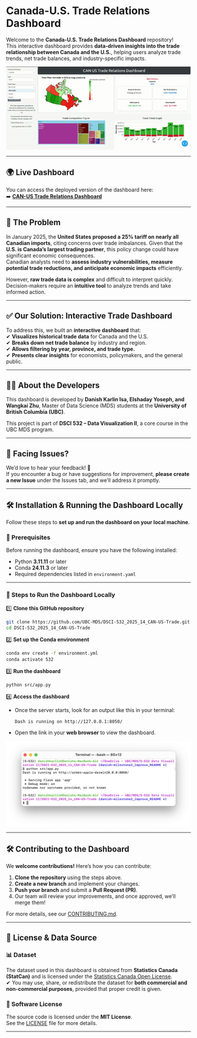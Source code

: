 # Canada-U.S. Trade Relations Dashboard

Welcome to the **Canada-U.S. Trade Relations Dashboard** repository!  
This interactive dashboard provides **data-driven insights into the trade relationship between Canada and the U.S.**, helping users analyze trade trends, net trade balances, and industry-specific impacts.

![Dashboard Preview](img/demo.gif)  

---

## **🌍 Live Dashboard**

You can access the deployed version of the dashboard here:  
➡️ **[CAN-US Trade Relations Dashboard](https://dsci-532-2025-14-can-us-trade.onrender.com/)**

---

## **📌 The Problem**

In January 2025, the **United States proposed a 25% tariff on nearly all Canadian imports**, citing concerns over trade imbalances. Given that the **U.S. is Canada’s largest trading partner**, this policy change could have significant economic consequences.  
Canadian analysts need to **assess industry vulnerabilities, measure potential trade reductions, and anticipate economic impacts** efficiently.  

However, **raw trade data is complex** and difficult to interpret quickly. Decision-makers require an **intuitive tool** to analyze trends and take informed action.

---

## **✅ Our Solution: Interactive Trade Dashboard**

To address this, we built an **interactive dashboard** that:  
✔ **Visualizes historical trade data** for Canada and the U.S.  
✔ **Breaks down net trade balance** by industry and region.  
✔ **Allows filtering by year, province, and trade type.**  
✔ **Presents clear insights** for economists, policymakers, and the general public.  

---

## **👨‍💻 About the Developers**

This dashboard is developed by **Danish Karlin Isa, Elshaday Yoseph, and Wangkai Zhu**, Master of Data Science (MDS) students at the **University of British Columbia (UBC)**.  

This project is part of **DSCI 532 – Data Visualization II**, a core course in the UBC MDS program.

---

## **📢 Facing Issues?**  

We’d love to hear your feedback! 🚀  
If you encounter a bug or have suggestions for improvement, **please create a new Issue** under the Issues tab, and we’ll address it promptly.

---

## **🛠 Installation & Running the Dashboard Locally**

Follow these steps to **set up and run the dashboard on your local machine**.

### **🔹 Prerequisites**
Before running the dashboard, ensure you have the following installed:
- Python **3.11.11** or later  
- Conda **24.11.3** or later  
- Required dependencies listed in `environment.yaml`

---

### **🔹 Steps to Run the Dashboard Locally**
1️⃣ **Clone this GitHub repository**  
```bash
git clone https://github.com/UBC-MDS/DSCI-532_2025_14_CAN-US-Trade.git
cd DSCI-532_2025_14_CAN-US-Trade
```

2️⃣ **Set up the Conda environment**  
```bash
conda env create -f environment.yml
conda activate 532
```

3️⃣ **Run the dashboard**  
```bash
python src/app.py
```

4️⃣ **Access the dashboard**  
- Once the server starts, look for an output like this in your terminal:
  ```
  Dash is running on http://127.0.0.1:8050/
  ```
- Open the link in your **web browser** to view the dashboard.

![Terminal Output](img/terminal_output.png)  

---

## **🛠 Contributing to the Dashboard**

We **welcome contributions!** Here’s how you can contribute:

1. **Clone the repository** using the steps above.  
2. **Create a new branch** and implement your changes.  
3. **Push your branch** and submit a **Pull Request (PR)**.  
4. Our team will review your improvements, and once approved, we’ll merge them!

For more details, see our [CONTRIBUTING.md](https://github.com/UBC-MDS/DSCI-532_2025_14_CAN-US-Trade/blob/main/CONTRIBUTING.md).

---

## **📜 License & Data Source**

### **📊 Dataset**
The dataset used in this dashboard is obtained from **Statistics Canada (StatCan)** and is licensed under the [Statistics Canada Open License](https://www.statcan.gc.ca/en/reference/licence).  
✔ You may use, share, or redistribute the dataset for **both commercial and non-commercial purposes**, provided that proper credit is given.

### **📜 Software License**
The source code is licensed under the **MIT License**.  
See the [LICENSE](https://github.com/UBC-MDS/DSCI-532_2025_14_CAN-US-Trade/blob/main/LICENSE) file for more details.

---